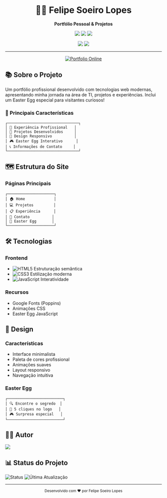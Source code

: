 <div align="center">
  <h1>👨‍💻 Felipe Soeiro Lopes</h1>
  <p><strong>Portfólio Pessoal & Projetos</strong></p>
  <p>
    <img src="https://img.shields.io/badge/HTML5-E34F26?style=for-the-badge&logo=html5&logoColor=white"/>
    <img src="https://img.shields.io/badge/CSS3-1572B6?style=for-the-badge&logo=css3&logoColor=white"/>
    <img src="https://img.shields.io/badge/JavaScript-F7DF1E?style=for-the-badge&logo=javascript&logoColor=black"/>
  </p>
  <p>
    <img src="https://img.shields.io/badge/Portfolio-Online-2ECC71?style=for-the-badge&logo=google-chrome&logoColor=white"/>
    <img src="https://img.shields.io/badge/Easter%20Egg-Included-FF69B4?style=for-the-badge&logo=github&logoColor=white"/>
  </p>
</div>

---

<p align="center">
  <a href="https://felipesoeirolopes.github.io/" target="_blank">
    <img src="https://img.shields.io/badge/Acesse%20o%20Portfolio-Clique%20Aqui-27ae60?style=for-the-badge&logo=google-chrome&logoColor=white" alt="Portfolio Online"/>
  </a>
</p>

## 📚 Sobre o Projeto

Um portfólio profissional desenvolvido com tecnologias web modernas, apresentando minha jornada na área de TI, projetos e experiências. Inclui um Easter Egg especial para visitantes curiosos! 

### 🎯 Principais Características

```
┌────────────────────────────────┐
│ 💼 Experiência Profissional   │
│ 🚀 Projetos Desenvolvidos     │
│ 📱 Design Responsivo          │
│ 🎮 Easter Egg Interativo      │
│ 📞 Informações de Contato     │
└────────────────────────────────┘
```

## 🗺️ Estrutura do Site

### Páginas Principais
```
┌─────────────────────┐
│ 🏠 Home             │
│ 💻 Projetos         │
│ 📋 Experiência      │
│ 📧 Contato          │
│ 🎯 Easter Egg       │
└─────────────────────┘
```

## 🛠️ Tecnologias

### Frontend
- ![HTML5](https://img.shields.io/badge/-HTML5-E34F26?style=flat-square&logo=html5&logoColor=white) Estruturação semântica
- ![CSS3](https://img.shields.io/badge/-CSS3-1572B6?style=flat-square&logo=css3&logoColor=white) Estilização moderna
- ![JavaScript](https://img.shields.io/badge/-JavaScript-F7DF1E?style=flat-square&logo=javascript&logoColor=black) Interatividade

### Recursos
- Google Fonts (Poppins)
- Animações CSS
- Easter Egg JavaScript

## 🎨 Design

### Características
- Interface minimalista
- Paleta de cores profissional
- Animações suaves
- Layout responsivo
- Navegação intuitiva

### Easter Egg
```
┌─────────────────────────┐
│ 🔍 Encontre o segredo  │
│ 🎯 5 cliques no logo   │
│ 🎮 Surpresa especial   │
└─────────────────────────┘
```

## 👨‍💻 Autor

<img src="https://img.shields.io/badge/-Felipe%20Soeiro%20Lopes-181717?style=flat-square&logo=github&logoColor=white"/>

## 📊 Status do Projeto

![Status](https://img.shields.io/badge/Status-Online-2ECC71?style=for-the-badge&logo=check-circle&logoColor=white)
![Última Atualização](https://img.shields.io/badge/Última%20Atualização-Junho%202025-blue?style=for-the-badge&logo=git&logoColor=white)

---

<div align="center">
  <sub>Desenvolvido com ❤️ por Felipe Soeiro Lopes</sub>
</div>